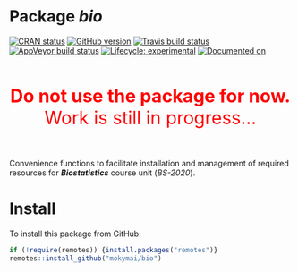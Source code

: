
<!-- README.md is generated from README.Rmd. Please edit that file -->

# Package ***bio***

<!-- badges: start -->

[![CRAN
status](https://www.r-pkg.org/badges/version/bio)](https://CRAN.R-project.org/package=bio)
[![GitHub
version](https://img.shields.io/badge/GitHub-v0.0.0.9004-brightgreen.svg)](https://github.com/GegznaV/bio)
[![Travis build
status](https://travis-ci.com/mokymai/bio.svg?branch=master)](https://travis-ci.com/mokymai/bio)
[![AppVeyor build
status](https://ci.appveyor.com/api/projects/status/github/mokymai/bio?branch=master&svg=true)](https://ci.appveyor.com/project/mokymai/bio)
[![Lifecycle:
experimental](https://img.shields.io/badge/lifecycle-experimental-orange.svg)](https://www.tidyverse.org/lifecycle/#experimental)
[![Documented
on](https://img.shields.io/badge/Documentation-2020--02--07-yellowgreen.svg)]()
<!-- badges: end -->

<center>

<font color="red" size=6> <br> <b>Do not use the package for
now.</b><br> Work is still in progress… <br><br> </font>

</center>

Convenience functions to facilitate installation and management of
required resources for ***Biostatistics*** course unit (*BS-2020*).

# Install

To install this package from GitHub:

``` r
if (!require(remotes)) {install.packages("remotes")}
remotes::install_github("mokymai/bio")
```
